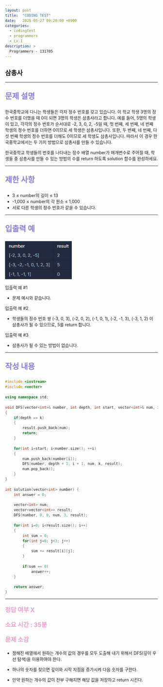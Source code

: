```yaml
---
layout: post
title:  "CODING TEST"
date:   2025-05-27 09:20:00 +0900
categories:
  - codingtest
  - programmers
  - Lv.1
description: >
  Programmers - 131705
---
```

## 삼총사

---

<p style = "color:#8f7cee; font-size:25px; font-weight:bold">
문제 설명
</p>

한국중학교에 다니는 학생들은 각자 정수 번호를 갖고 있습니다. 이 학교 학생 3명의 정수 번호를 더했을 때 0이 되면 3명의 학생은 삼총사라고 합니다. 예를 들어, 5명의 학생이 있고, 각각의 정수 번호가 순서대로 -2, 3, 0, 2, -5일 때, 첫 번째, 세 번째, 네 번째 학생의 정수 번호를 더하면 0이므로 세 학생은 삼총사입니다. 또한, 두 번째, 네 번째, 다섯 번째 학생의 정수 번호를 더해도 0이므로 세 학생도 삼총사입니다. 따라서 이 경우 한국중학교에서는 두 가지 방법으로 삼총사를 만들 수 있습니다.

한국중학교 학생들의 번호를 나타내는 정수 배열 number가 매개변수로 주어질 때, 학생들 중 삼총사를 만들 수 있는 방법의 수를 return 하도록 solution 함수를 완성하세요.

---

<p style = "color:#8f7cee; font-size:25px; font-weight:bold">
제한 사항
</p>

- 3 ≤ number의 길이 ≤ 13
- -1,000 ≤ number의 각 원소 ≤ 1,000
- 서로 다른 학생의 정수 번호가 같을 수 있습니다.

---

<p style = "color:#8f7cee; font-size:25px; font-weight:bold">
입출력 예
</p>

<img src = "/assets/img/codingtest/131705.png" width = "220" height = "125">

입출력 예 #1
- 문제 예시와 같습니다.

입출력 예 #2
- 학생들의 정수 번호 쌍 (-3, 0, 3), (-2, 0, 2), (-1, 0, 1), (-2, -1, 3), (-3, 1, 2) 이 삼총사가 될 수 있으므로, 5를 return 합니다.

입출력 예 #3
- 삼총사가 될 수 있는 방법이 없습니다.

---

<p style = "color:#8f7cee; font-size:25px; font-weight:bold">
작성 내용
</p>

```C++
#include <iostream>
#include <vector>

using namespace std;

void DFS(vector<int>& number, int depth, int start, vector<int>& num, int k, vector<vector<int>>& result)
{
    if(depth == k)
    {
        result.push_back(num);
        return;
    }
    
    for(int i=start; i<number.size(); ++i)
    {
        num.push_back(number[i]);
        DFS(number, depth + 1, i + 1, num, k, result);
        num.pop_back();
    }
}

int solution(vector<int> number) {
    int answer = 0;
    
    vector<int> num;
    vector<vector<int>> result;
    DFS(number, 0, 0, num, 3, result);
    
    for(int i=0; i<result.size(); i++)
    {
        int sum = 0;
        for(int j=0; j<3; j++)
        {
            sum += result[i][j];
        }
        
        if(sum == 0)
            answer++;
    }
    
    return answer;
}
```

---

<p style = "color:#ed9ece; font-size:20px; font-weight:bold">
정답 여부 X
</p>

<p style = "color:#ed9ece; font-size:20px; font-weight:bold">
소요 시간 : 35분
</p>

<p style = "color:#ed9ece; font-size:20px; font-weight:bold">
문제 소감
</p>

- 정해진 배열에서 원하는 개수의 값의 경우를 모두 도출해 내기 위해서 DFS(깊이 우선 탐색)을 이용하여야 한다.

- 하나의 숫자를 찾으면 깊이와 시작 지점을 증가시켜 다음 숫자를 구한다.

- 만약 원하는 개수의 값이 전부 구해지면 해당 값을 저장하고 return 시킨다.